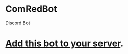 # ComRedBot
Discord Bot

# [Add this bot to your server](https://discord.com/api/oauth2/authorize?client_id=804799067564539954&permissions=313344&scope=bot).
